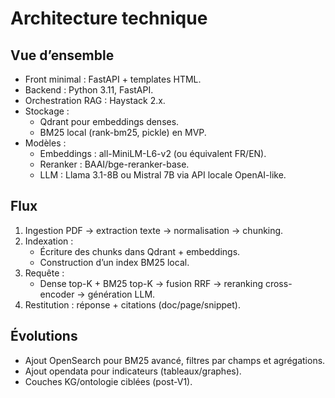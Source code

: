 # Architecture technique

## Vue d’ensemble
- Front minimal : FastAPI + templates HTML.
- Backend : Python 3.11, FastAPI.
- Orchestration RAG : Haystack 2.x.
- Stockage :
  - Qdrant pour embeddings denses.
  - BM25 local (rank-bm25, pickle) en MVP.
- Modèles :
  - Embeddings : all-MiniLM-L6-v2 (ou équivalent FR/EN).
  - Reranker : BAAI/bge-reranker-base.
  - LLM : Llama 3.1-8B ou Mistral 7B via API locale OpenAI-like.

## Flux
1. Ingestion PDF → extraction texte → normalisation → chunking.
2. Indexation :
   - Écriture des chunks dans Qdrant + embeddings.
   - Construction d’un index BM25 local.
3. Requête :
   - Dense top-K + BM25 top-K → fusion RRF → reranking cross-encoder → génération LLM.
4. Restitution : réponse + citations (doc/page/snippet).

## Évolutions
- Ajout OpenSearch pour BM25 avancé, filtres par champs et agrégations.
- Ajout opendata pour indicateurs (tableaux/graphes).
- Couches KG/ontologie ciblées (post-V1).
